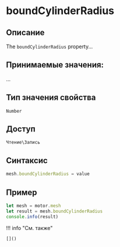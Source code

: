 # boundCylinderRadius

## Описание
The `boundCylinderRadius` property...

## Принимаемые значения:
...

## Тип значения свойства
`Number`

## Доступ
`Чтение\Запись`

## Синтаксис
```javascript
mesh.boundCylinderRadius = value
```

## Пример
```javascript linenums="1"
let mesh = motor.mesh
let result = mesh.boundCylinderRadius
console.info(result)
```

!!! info "См. также"

    []()


